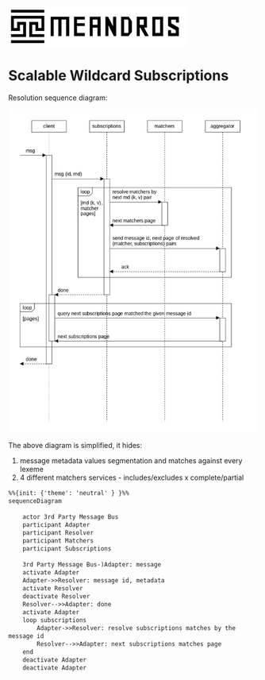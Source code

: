 <img alt="title" height="80" src="title.png"/>

# Scalable Wildcard Subscriptions

Resolution sequence diagram:

![dia-seq-subscription-resolution](dia-seq-subscription-resolution.png)

The above diagram is simplified, it hides:
1. message metadata values segmentation and matches against every lexeme
2. 4 different matchers services - includes/excludes x complete/partial

```mermaid
%%{init: {'theme': 'neutral' } }%%
sequenceDiagram

    actor 3rd Party Message Bus
    participant Adapter
    participant Resolver
    participant Matchers
    participant Subscriptions

    3rd Party Message Bus-)Adapter: message
    activate Adapter
    Adapter->>Resolver: message id, metadata
    activate Resolver
    deactivate Resolver
    Resolver-->>Adapter: done
    activate Adapter
    loop subscriptions
        Adapter->>Resolver: resolve subscriptions matches by the message id
        Resolver-->>Adapter: next subscriptions matches page
    end
    deactivate Adapter
    deactivate Adapter
```